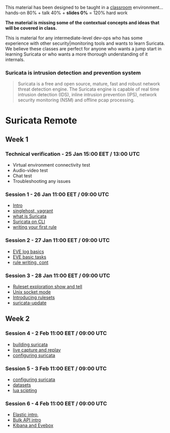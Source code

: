 
This material has been designed to be taught in a [classroom](https://ccdcoe.org/training/cyber-defence-monitoring-course-module-1/) environment... hands-on 80% + talk 40% + **slides 0%** = 120% hard work 

**The material is missing some of the contextual concepts and ideas that will be covered in class.**

This is material for any intermediate-level dev-ops who has some experience with other security|monitoring tools and wants to learn Suricata. We believe these classes are perfect for anyone who wants a jump start in learning Suricata or who wants a more thorough understanding of it internals.

### Suricata is intrusion detection and prevention system

> Suricata is a free and open source, mature, fast and robust network threat detection engine. The Suricata engine is capable of real time intrusion detection (IDS), inline intrusion prevention (IPS), network security monitoring (NSM) and offline pcap processing.

# Suricata Remote

## Week 1

### Technical verification - 25 Jan 15:00 EET / 13:00 UTC
 * Virtual environment connectivity test
 * Audio-video test
 * Chat test
 * Troubleshooting any issues

### Session 1 - 26 Jan 11:00 EET / 09:00 UTC
 * [Intro](/Suricata/intro.md)
 * [singlehost, vagrant](/singlehost)
 * [what is Suricata](/Suricata/intro)
 * [Suricata on CLI](/Suricata/intro)
 * [writing your first rule](/Suricata/intro#writing-your-first-rule)

### Session 2 - 27 Jan 11:00 EET / 09:00 UTC
 * [EVE log basics](/Suricata/eve)
 * [EVE basic tasks](/Suricata/eve#tasks)
 * [rule writing, cont](/Suricata/rules)

### Session 3 - 28 Jan 11:00 EET / 09:00 UTC
 * [Ruleset exploration show and tell](/Suricata/rulesets#show-and-tell)
 * [Unix socket mode](/Suricata/unix-socket)
 * [Introducing rulesets](/Suricata/rulesets)
 * [suricata-update](/Suricata/suricata-update)

## Week 2

### Session 4 - 2 Feb 11:00 EET / 09:00 UTC
 * [building suricata](/Suricata/build)
 * [live capture and replay](/Suricata/live)
 * [configuring suricata](/Suricata/config)

### Session 5 - 3 Feb 11:00 EET / 09:00 UTC
 * [configuring suricata](/Suricata/config)
 * [datasets](/Suricata/datasets)
 * [lua scipting](/Suricata/lua)

### Session 6 - 4 Feb 11:00 EET / 09:00 UTC
 * [Elastic intro](/Suricata/elastic), 
 * [Bulk API intro](/Suricata/elastic-log-shipping)
 * [Kibana and Evebox](/Suricata/frontend)
